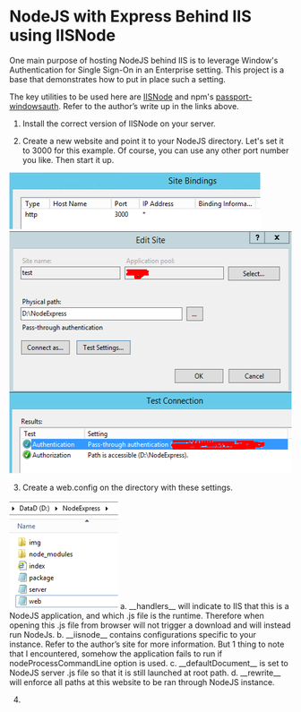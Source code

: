 NodeJS with Express Behind IIS using IISNode
==================================
One main purpose of hosting NodeJS behind IIS is to leverage Window's Authentication for Single Sign-On in an Enterprise setting. This project is a base that demonstrates how to put in place such a setting.

The key utilities to be used here are [IISNode](https://github.com/tjanczuk/iisnode/blob/master/README.md) and npm's <a href="https://www.npmjs.com/package/passport-windowsauth" target="_blank">passport-windowsauth</a>. Refer to the author’s write up in the links above.

1. Install the correct version of IISNode on your server.

2. Create a new website and point it to your NodeJS directory.
Let's set it to 3000 for this example. Of course, you can use any other port number you like.
Then start it up.
<img height="101px" width="448px" src="https://github.com/Kyeo1983/NodeJS-with-Express-Behind-IIS-with-IISNode/blob/master/readmeImg/Snap16.png"/>
<img height="433px" width="529px" src="https://github.com/Kyeo1983/NodeJS-with-Express-Behind-IIS-with-IISNode/blob/master/readmeImg/Snap10.png"/>

3. Create a web.config on the directory with these settings.
<img height="195px" width="194px" src="https://github.com/Kyeo1983/NodeJS-with-Express-Behind-IIS-with-IISNode/blob/master/readmeImg/Snap11.png"/>
  a. __handlers__ will indicate to IIS that this is a NodeJS application, and which .js file is the runtime. Therefore when opening this .js file from browser will not trigger a download and will instead run NodeJs.
  b. __iisnode__ contains configurations specific to your instance. Refer to the author’s site for more information. But 1 thing to note that I encountered, somehow the application fails to run if nodeProcessCommandLine option is used.
  c. __defaultDocument__ is set to NodeJS server .js file so that it is still launched at root path.
  d. __rewrite__ will enforce all paths at this website to be ran through NodeJS instance.

4. 
